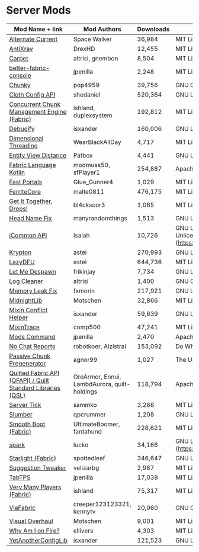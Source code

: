 # Server Mods
| Mod Name + link | Mod Authors | Downloads | License |
|---|---|---|---|
| [Alternate Current](https://modrinth.com/mod/alternate-current) | Space Walker | 36,984 | MIT License |
| [AntiXray](https://modrinth.com/mod/anti-xray) | DrexHD | 12,455 | MIT License |
| [Carpet](https://modrinth.com/mod/carpet) | altrisi, gnembon | 8,504 | MIT License |
| [better-fabric-console](https://github.com/jpenilla/better-fabric-console) | jpenilla | 2,248 | MIT License |
| [Chunky](https://modrinth.com/mod/chunky) | pop4959 | 39,756 | GNU General Public License v3.0 only |
| [Cloth Config API](https://modrinth.com/mod/cloth-config) | shedaniel | 520,364 | GNU Lesser General Public License v3.0 only |
| [Concurrent Chunk Management Engine (Fabric)](https://modrinth.com/mod/c2me-fabric) | ishland, duplexsystem | 192,812 | MIT License |
| [Debugify](https://modrinth.com/mod/debugify) | isxander | 160,006 | GNU Lesser General Public License v3.0 only |
| [Dimensional Threading](https://modrinth.com/mod/dimthread) | WearBlackAllDay | 4,717 | MIT License |
| [Entity View Distance](https://modrinth.com/mod/entity-view-distance) | Patbox | 4,441 | GNU Lesser General Public License v3.0 only |
| [Fabric Language Kotlin](https://modrinth.com/mod/fabric-language-kotlin) | modmuss50, sfPlayer1 | 254,887 | Apache License 2.0 |
| [Fast Portals](https://modrinth.com/mod/fast-portals) | Glue_Gunner4 | 1,029 | MIT License |
| [FerriteCore](https://modrinth.com/mod/ferrite-core) | malte0811 | 476,175 | MIT License |
| [Get It Together, Drops!](https://modrinth.com/mod/get-it-together-drops) | bl4ckscor3 | 1,065 | MIT License |
| [Head Name Fix](https://modrinth.com/mod/headfix) | manyrandomthings | 1,513 | GNU Lesser General Public License v3.0 only |
| [iCommon API](https://modrinth.com/mod/icommon) | Isaiah | 10,726 | GNU Lesser General Public License v3.0 only, The Unlicense (https://cardboardpowered.org/icommon/download/license) |
| [Krypton](https://modrinth.com/mod/krypton) | astei | 270,993 | GNU Lesser General Public License v3.0 only |
| [LazyDFU](https://modrinth.com/mod/lazydfu) | astei | 644,736 | MIT License |
| [Let Me Despawn](https://modrinth.com/mod/lmd) | frikinjay | 7,734 | GNU Lesser General Public License v3.0 only |
| [Log Cleaner](https://modrinth.com/mod/log-cleaner) | altrisi | 1,400 | GNU General Public License v3.0 only |
| [Memory Leak Fix](https://modrinth.com/mod/memoryleakfix) | fxmorin | 217,921 | GNU Lesser General Public License v2.1 only |
| [MidnightLib](https://modrinth.com/mod/midnightlib) | Motschen | 32,866 | MIT License |
| [Mixin Conflict Helper](https://modrinth.com/mod/mixin-conflict-helper) | isxander | 59,639 | GNU Lesser General Public License v3.0 only |
| [MixinTrace](https://modrinth.com/mod/mixintrace) | comp500 | 47,241 | MIT License |
| [Mods Command](https://modrinth.com/mod/mods-command) | jpenilla | 2,470 | Apache License 2.0 |
| [No Chat Reports](https://modrinth.com/mod/no-chat-reports) | robotkoer, Aizistral | 153,092 | Do What The F*ck You Want To Public License |
| [Passive Chunk Pregenerator](https://modrinth.com/mod/passivepregen) | agnor99 | 1,027 | The Unlicense |
| [Quilted Fabric API (QFAPI) / Quilt Standard Libraries (QSL)](https://modrinth.com/mod/qsl) | OroArmor, Ennui, LambdAurora, quilt-holdings | 118,794 | Apache License 2.0 |
| [Server Tick](https://modrinth.com/mod/servertick) | sammko | 3,268 | MIT License |
| [Slumber](https://modrinth.com/mod/slumber) | qpcrummer | 1,208 | GNU Lesser General Public License v3.0 only |
| [Smooth Boot (Fabric)](https://modrinth.com/mod/smoothboot-fabric) | UltimateBoomer, fantahund | 228,621 | MIT License |
| [spark](https://modrinth.com/mod/spark) | lucko | 34,166 | GNU Lesser General Public License v3.0 only (https://github.com/lucko/spark/blob/master/LICENSE.txt) |
| [Starlight (Fabric)](https://modrinth.com/mod/starlight) | spottedleaf | 346,647 | GNU Lesser General Public License v3.0 only |
| [Suggestion Tweaker](https://modrinth.com/mod/suggestion-tweaker) | velizarbg | 2,987 | MIT License |
| [TabTPS](https://modrinth.com/mod/tabtps) | jpenilla | 17,039 | MIT License |
| [Very Many Players (Fabric)](https://modrinth.com/mod/vmp-fabric) | ishland | 75,317 | MIT License |
| [ViaFabric](https://modrinth.com/mod/viafabric) | creeper123123321, kennytv | 20,060 | GNU General Public License v3.0 only |
| [Visual Overhaul](https://modrinth.com/mod/visual-overhaul) | Motschen | 9,001 | MIT License |
| [Why Am I on Fire?](https://modrinth.com/mod/why-am-i-on-fire) | ellivers | 4,303 | MIT License |
| [YetAnotherConfigLib](https://modrinth.com/mod/yacl) | isxander | 121,523 | GNU Lesser General Public License v3.0 only |
